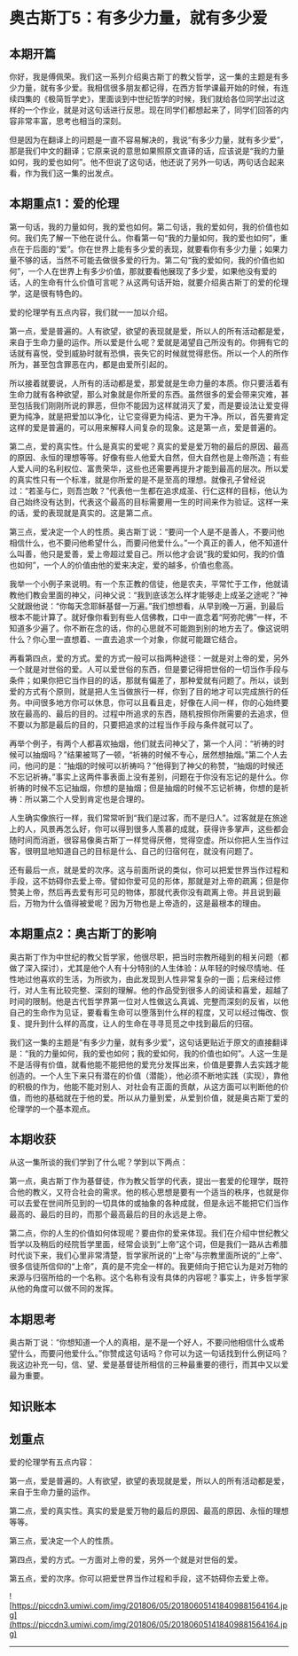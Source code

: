# 奥古斯丁5：有多少力量，就有多少爱

## 本期开篇

你好，我是傅佩荣。我们这一系列介绍奥古斯丁的教父哲学，这一集的主题是有多少力量，就有多少爱。我相信很多朋友都记得，在西方哲学课最开始的时候，有连续四集的《极简哲学史》，里面谈到中世纪哲学的时候，我们就给各位同学出过这样的一个作业，就是对这句话进行反思。现在同学们都想起来了，同学们回答的内容非常丰富，思考也相当的深刻。

但是因为在翻译上的问题是一直不容易解决的，我说“有多少力量，就有多少爱”，那是我们中文的翻译；它原来说的意思如果照原文直译的话，应该说是“我的力量如何，我的爱也如何”。他不但说了这句话，他还说了另外一句话，两句话合起来看，作为我们这一集的出发点。

## 本期重点1：爱的伦理

第一句话，我的力量如何，我的爱也如何。第二句话，我的爱如何，我的价值也如何。我们先了解一下他在说什么。你看第一句“我的力量如何，我的爱也如何”，重点在于后面的“爱”。你在世界上能有多少爱的表现，就要看你有多少力量；如果力量不够的话，当然不可能去做很多爱的行为。第二句“我的爱如何，我的价值也如何”，一个人在世界上有多少价值，那就要看他展现了多少爱，如果他没有爱的话，人的生命有什么价值可言呢？从这两句话开始，就要介绍奥古斯丁的爱的伦理学，这是很有特色的。

爱的伦理学有五点内容，我们就一一加以介绍。

第一点，爱是普遍的。人有欲望，欲望的表现就是爱，所以人的所有活动都是爱，来自于生命力量的运作。所以爱是什么呢？爱就是渴望自己所没有的。你拥有它的话就有喜悦，受到威胁时就有恐惧，丧失它的时候就觉得悲伤。所以一个人的所作所为，甚至包含罪恶在内，都是由爱所引起的。

所以接着就要说，人所有的活动都是爱，那爱就是生命力量的本质。你只要活着有生命力就有各种欲望，那么对象就是你所爱的东西。虽然很多的爱会带来灾难，甚至包括我们刚刚所说的罪恶，但你不能因为这样就消灭了爱，而是要设法让爱变得更为纯净，就是把爱加以净化，让它变得更为纯洁、更为干净。所以，首先要肯定这样的爱是普遍的，可以用来解释人间复杂的现象。这是第一点，爱是普遍的。

第二点，爱的真实性。什么是真实的爱呢？真实的爱是爱万物的最后的原因、最高的原因、永恒的理想等等。好像有些人他爱大自然，但大自然也是上帝所造；有些人爱人间的名利权位、富贵荣华，这些也还需要再提升才能到最高的层次。所以爱的真实性只有一个标准，就是你所爱的是不是至高的理想。就像孔子曾经说过：“若圣与仁，则吾岂敢？”代表他一生都在追求成圣、行仁这样的目标，他认为自己始终没有达到，代表这个最高的目标需要用一生的时间来作为验证。这样一来的话，爱的表现就是真实的。这是第二点。

第三点，爱决定一个人的性质。奥古斯丁说：“要问一个人是不是善人，不要问他相信什么，也不要问他希望什么，而要问他爱什么。”一个真正的善人，他不知道什么叫善，他只是爱善，爱上帝超过爱自己。所以他才会说“我的爱如何，我的价值也如何”，一个人的价值由他的爱来决定，爱的越多，价值也愈高。

我举一个小例子来说明。有一个东正教的信徒，他是农夫，平常忙于工作，他就请教他们教会里面的神父，问神父说：“我到底该怎么样才能够走上成圣之途呢？”神父就跟他说：“你每天念耶稣基督一万遍。”我们想想看，从早到晚一万遍，到最后根本不能计算了。就好像你看到有些人信佛教，口中一直念着“阿弥陀佛”一样，不知道多少遍了。你不断在念的话，你的心思就不可能跑到别的地方去了。像这说明什么？你心里一直想着、一直去追求一个对象，你就可能跟它结合。

再看第四点，爱的方式。爱的方式一般可以指两种途径：一就是对上帝的爱，另外一个就是对世俗的爱。人可以爱世俗的东西，但是要记得把世俗的一切当作手段与条件；如果你把它当作目的的话，那就有偏差了，那种爱就有问题了。所以，谈到爱的方式有个原则，就是把人生当做旅行一样，你到了目的地才可以完成旅行的任务。中间很多地方你可以休息，你可以且看且走，好像在人间一样，你的心始终要放在最高的、最后的目的。过程中所追求的东西，随机按照你所需要的去追求，但不要以为那是最后的目的，只要把追求的过程当作手段与条件就可以了。

再举个例子，有两个人都喜欢抽烟，他们就去问神父了，第一个人问：“祈祷的时候可以抽烟吗？”结果被骂了一顿，“祈祷的时候不专心，居然想抽烟。”第二个人去问，他问的是：“抽烟的时候可以祈祷吗？”他得到了神父的称赞，“抽烟的时候还不忘记祈祷。”事实上这两件事表面上没有差别，问题在于你没有忘记的是什么。你祈祷的时候不忘记抽烟，你想的是抽烟；但是抽烟的时候不忘记祈祷，你想的是祈祷：所以第二个人受到肯定也是合理的。

人生确实像旅行一样，我们常常听到“我们是过客，而不是归人”。过客就是在旅途上的人，风景再怎么好，你可以得到很多人羡慕的成就，获得许多掌声，这些都会随时间而消逝，很容易像奥古斯丁一样觉得厌倦，觉得空虚。所以你把人生当作过客，很明显地知道自己的目标是什么、自己的归宿何在，就没有问题了。

还有最后一点，就是爱的次序。这与前面所说的类似，你可以把爱世界当作过程和手段，这不妨碍你去爱上帝。譬如你爱可见的形体，那就是对上帝的疏离；但是你赞美上帝，然后再去爱有形可见的物体，那就代表你没有疏离上帝。并且说到最后，万物为什么值得被爱呢？因为万物也是上帝造的，这是最根本的理由。

## 本期重点2：奥古斯丁的影响

奥古斯丁作为中世纪的教父哲学家，他很尽职，把当时宗教所碰到的相关问题（都做了深入探讨），尤其是他个人有十分特别的人生体验：从年轻的时候尽情地、任性地过他喜欢的生活，为所欲为，由此发现到人性非常复杂的一面；后来经过修行，对人生有比较完整、深刻的理解。他的作品受到很多人的阅读和喜爱，超越了时间的限制。他是古代哲学界第一位对人性做这么真诚、完整而深刻的反省，以他自己的生命作为见证，要看看生命可以堕落到什么样的程度，又可以经过悔改、恢复、提升到什么样的高度，让人的生命在寻寻觅觅之中找到最后的归宿。

我们这一集的主题是“有多少力量，就有多少爱”，这句话更贴近于原文的直接翻译是：“我的力量如何，我的爱也如何；我的爱如何，我的价值也如何”。人这一生是不是活得有价值，就看他能不能把他的爱充分发挥出来，价值是要靠人去实践才能创造的。一个人生下来只有潜在的价值（潜能），他必须不断地实践（实现），靠他的积极的作为，他能不能对别人、对社会有正面的贡献，从这方面可以判断他的价值，而他的基础就在于他的爱。所以从力量到爱，从爱到价值，就是奥古斯丁爱的伦理学的一个基本观点。

## 本期收获

从这一集所谈的我们学到了什么呢？学到以下两点：

第一点，奥古斯丁作为基督徒，作为教父哲学的代表，提出一套爱的伦理学，既符合他的教义，又符合社会的需求。他的核心思想是要有一个适当的秩序，也就是你可以去爱在世间所见到的一切具体的或抽象的各种成就，但是永远不能把它们当作最高的、最后的目的，而那个最高最后的目的永远是上帝。

第二点，你的人生的价值如何体现呢？要由你的爱来体现。我们在介绍中世纪教父哲学以及稍后的经院哲学里面，经常会谈到“上帝”这个词，但是我们一路从古希腊时代谈下来，我们心里非常清楚，哲学家所说的“上帝”与宗教里面所说的“上帝”、很多信徒所信仰的“上帝”，真的是不完全一样的。我更倾向于把它认为是对万物的来源与归宿所给的一个名称。这个名称有没有具体的内容呢？事实上，许多哲学家从他的角度可以做不同的发挥。

## 本期思考

奥古斯丁说：“你想知道一个人的真相，是不是一个好人，不要问他相信什么或希望什么，而要问他爱什么。”你赞成这句话吗？你可以为这一句话找到什么例证吗？我这边补充一句，信、望、爱是基督徒所相信的三种最重要的德行，而其中又以爱最为重要。

## 知识账本

## 划重点

爱的伦理学有五点内容：

第一点，爱是普遍的。人有欲望，欲望的表现就是爱，所以人的所有活动都是爱，来自于生命力量的运作。

第二点，爱的真实性。真实的爱是爱万物的最后的原因、最高的原因、永恒的理想等等。

第三点，爱决定一个人的性质。

第四点，爱的方式。一方面对上帝的爱，另外一个就是对世俗的爱。

第五点，爱的次序。你可以把爱世界当作过程和手段，这不妨碍你去爱上帝。

![https://piccdn3.umiwi.com/img/201806/05/201806051418409881564164.jpg](https://piccdn3.umiwi.com/img/201806/05/201806051418409881564164.jpg)

---
